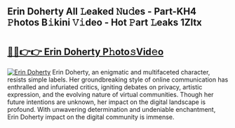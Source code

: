 ## Erin Doherty All 𝙻eaked 𝙽u𝚍es - Part-KH4 𝙿hotos B𝚒kini 𝚅𝚒deo - Hot 𝙿art 𝙻eaks 1Zltx

# <h2><a href="http://ld50ts9.urlbe.top/?page=Erin+Doherty">🔗🔗👉👉 Erin Doherty P𝚑oto𝚜Vid𝚎o</a></h2>

[![Erin Doherty](https://i.imgur.com/eBuTRDB.gif)](http://ld50ts9.urlbe.top/?page=Erin+Doherty)
Erin Doherty, an enigmatic and multifaceted character, resists simple labels. Her groundbreaking style of online communication has enthralled and infuriated critics, igniting debates on privacy, artistic expression, and the evolving nature of virtual communities. Though her future intentions are unknown, her impact on the digital landscape is profound. With unwavering determination and undeniable enchantment, Erin Doherty impact on the digital community is immense.
